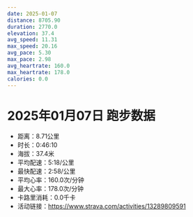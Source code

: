 ```yaml
---
date: 2025-01-07
distance: 8705.90
duration: 2770.0
elevation: 37.4
avg_speed: 11.31
max_speed: 20.16
avg_pace: 5.30
max_pace: 2.98
avg_heartrate: 160.0
max_heartrate: 178.0
calories: 0.0
---
```


# 2025年01月07日 跑步数据

- 距离：8.71公里
- 时长：0:46:10
- 海拔：37.4米
- 平均配速：5:18/公里
- 最快配速：2:58/公里
- 平均心率：160.0次/分钟
- 最大心率：178.0次/分钟
- 卡路里消耗：0.0千卡
- 活动链接：https://www.strava.com/activities/13289809591
